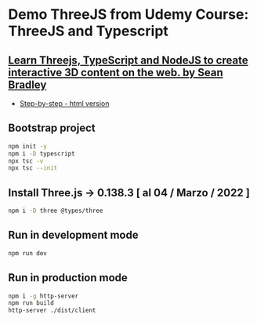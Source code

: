 # Demo ThreeJS from Udemy Course: ThreeJS and Typescript

## [Learn Threejs, TypeScript and NodeJS to create interactive 3D content on the web. by Sean Bradley](https://www.udemy.com/course/threejs-tutorials/)

- [Step-by-step - html version](https://sbcode.net/threejs/)

## Bootstrap project

```bash
npm init -y
npm i -D typescript
npx tsc -v
npx tsc --init
```

## Install Three.js -> 0.138.3 [ al 04 / Marzo / 2022 ]

```bash
npm i -D three @types/three
```

## Run in development mode

```bash
npm run dev
```

## Run in production mode

```bash
npm i -g http-server
npm run build
http-server ./dist/client
```
